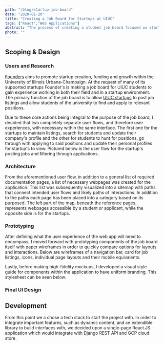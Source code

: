 ```yaml
---
path: "/blog/startup-job-board"
date: "2020-01-20"
title: "Creating a Job Board for Startups at UIUC"
tags: ["React","Web Applications"]
abstract: "The process of creating a student job board focused on startups at the University of Illinois at Urbana-Champaign."
photo: ""
---
```


## Scoping & Design

### Users and Research

[Founders](https://founders.illinois.edu/) aims to promote startup creation, funding and growth within the University of Illinois 
Urbana-Champaign. At the request of many of its supported startups Founder's is making a job board for UIUC students to gain 
experience working in both their field and in a startup environment. The primary function of the job board is to allow 
[UIUC startups](https://entrepreneurship.illinois.edu/startups/) to post job listings and allow students of the university 
to find and apply to relevant positions.

Due to these core actions being integral to the purpose of the job board, I decided that two completely separate user flows, 
and therefore user experiences, with necessary within the same interface. The first one for the startups to maintain listings, 
search for students and update their company's profile and the other for students to hunt for positions, go through with applying 
to said positions and update their personal profiles for startup's to view. Pictured below is the user flow for the startup's 
posting jobs and filtering through applications.

### Architecture

From the aforementioned user flow, in addition to a general list of required documentation pages, a list of necessary webpages 
was created for the application. This list was subsequently visualized into a sitemap with paths that connect intended user flows 
and likely paths of interactions. In addition to the paths each page has been placed into a category based on its purposed. The 
left part of the map, beneath the reference pages, represents webpages accessible by a student or applicant, while the opposite 
side is for the startups.

### Prototyping

After defining what the user experience of the web app will need to encompass, I moved forward with prototyping components of 
the job board itself with paper wireframes in order to quickly compare options for layouts and interactions. Below are wireframes 
of a navigation bar, card for job listings, icons, individual page layouts and their mobile equivalents.

Lastly, before making high-fidelity mockups, I developed a visual style guide for components within the application to have uniform branding. 
This stylesheet can be seen below.

### Final UI Design

## Development

From this point we a chose a tech stack to start the project with. In order to integrate important features, such as dynamic content, and an extendible library
to build interfaces with, we decided upon a single-page React.JS application which would integrate with Django REST API and GCP cloud store.